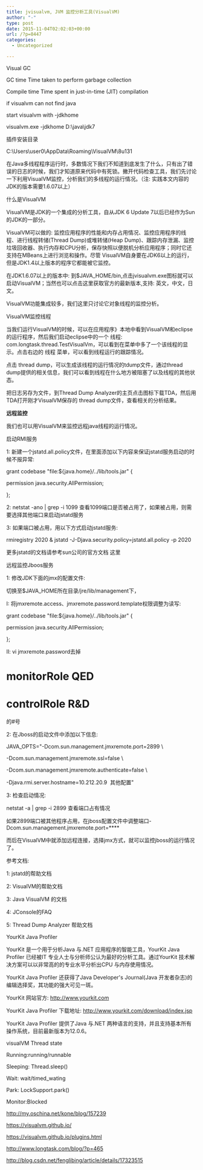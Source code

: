 ```yaml
---
title: jvisualvm, JVM 监控分析工具(VisualVM)
author: "-"
type: post
date: 2015-11-04T02:02:03+00:00
url: /?p=8447
categories:
  - Uncategorized

---
```

Visual GC
  
GC time Time taken to perform garbage collection
  
Compile time Time spent in just-in-time (JIT) compilation

if visualvm can not find java
  
start visualvm with -jdkhome
  
visualvm.exe -jdkhome D:\java\jdk7

插件安装目录
  
C:\Users\user0\AppData\Roaming\VisualVM\8u131

在Java多线程程序运行时，多数情况下我们不知道到底发生了什么，只有出了错误的日志的时候，我们才知道原来代码中有死锁。撇开代码检查工具，我们先讨论一下利用VisualVM监控，分析我们的多线程的运行情况。（注: 实践本文内容的JDK的版本需要1.6.07以上）

什么是VisualVM

VisualVM是JDK的一个集成的分析工具，自从JDK 6 Update 7以后已经作为Sun的JDK的一部分。

VisualVM可以做的: 监控应用程序的性能和内存占用情况、监控应用程序的线程、进行线程转储(Thread Dump)或堆转储(Heap Dump)、跟踪内存泄漏、监控垃圾回收器、执行内存和CPU分析，保存快照以便脱机分析应用程序；同时它还支持在MBeans上进行浏览和操作。尽管 VisualVM自身要在JDK6以上的运行，但是JDK1.4以上版本的程序它都能被它监控。

在JDK1.6.07以上的版本中: 到$JAVA_HOME/bin,点击jvisualvm.exe图标就可以启动VisualVM；当然也可以点击这里获取官方的最新版本,支持: 英文，中文，日文。

VisualVM功能集成较多，我们这里只讨论它对象线程的监控分析。
  
VisualVM监控线程

当我们运行VisualVM的时候，可以在应用程序》本地中看到VisualVM和eclipse的运行程序，然后我们启动eclipse中的一个 线程: com.longtask.thread.TestVisualVm，可以看到在菜单中多了一个该线程的显示。点击右边的 线程 菜单，可以看到线程运行的跟踪情况。

点击 thread dump，可以生成该线程的运行情况的tdump文件，通过thread dump提供的相关信息，我们可以看到线程在什么地方被阻塞了以及线程的其他状态。

把日志另存为文件，到Thread Dump Analyzer的主页点击图标下载TDA，然后用TDA打开刚才VisualVM保存的 thread dump文件，查看相关的分析结果。

**远程监控**
  
我们也可以用VisualVM来监控远程java线程的运行情况。
  
启动RMI服务

1: 新建一个jstatd.all.policy文件，在里面添加以下内容来保证jstatd服务启动的时候不报异常: 

grant codebase "file:${java.home}/../lib/tools.jar" {
  
permission java.security.AllPermission;
  
};
  
2: netstat -ano | grep -i 1099 查看1099端口是否被占用了，如果被占用，则需要选择其他端口来启动jstatd服务

3: 如果端口被占用，用以下方式启动jstatd服务: 

rmiregistry 2020 & jstatd -J-Djava.security.policy=jstatd.all.policy -p 2020
  
更多jstatd的文档请参考sun公司的官方文档 这里
  
远程监控Jboos服务

1: 修改JDK下面的jmx的配置文件: 

切换至$JAVA_HOME所在目录/jre/lib/management下，

I: 将jmxremote.access、jmxremote.password.template权限调整为读写: 

grant codebase "file:${java.home}/../lib/tools.jar" {
  
permission java.security.AllPermission;
  
};
  
II: vi jmxremote.password去掉

# monitorRole QED

# controlRole R&D

的#号

2: 在Jboss的启动文件中添加以下信息: 

JAVA_OPTS="-Dcom.sun.management.jmxremote.port=2899 \
  
-Dcom.sun.management.jmxremote.ssl=false \
  
-Dcom.sun.management.jmxremote.authenticate=false \
  
-Djava.rmi.server.hostname=10.212.20.9  其他配置"
  
3: 检查启动情况: 

netstat -a | grep -i 2899 查看端口占有情况

如果2899端口被其他程序占用，在jboss配置文件中调整端口-Dcom.sun.management.jmxremote.port=\****

而后在VisualVM中就添加远程连接，选择jmx方式，就可以监控jboss的运行情况了。

参考文档: 
  
1: jstatd的帮助文档

2: VisualVM的帮助文档

3: Java VisualVM 的文档

4: JConsole的FAQ

5: Thread Dump Analyzer 帮助文档

YourKit Java Profiler
          
YourKit 是一个用于分析Java 与.NET 应用程序的智能工具，YourKit Java Profiler 已经被IT 专业人士与分析师公认为最好的分析工具。通过YourKit 技术解决方案可以以非常高的的专业水平分析出CPU 与内存使用情况。
          
YourKit Java Profiler 还获得了Java Developer's Journal(Java 开发者杂志)的编辑选择奖，其功能的强大可见一斑。
          
YourKit 网站官方: http://www.yourkit.com
          
YourKit Java Profiler 下载地址: http://www.yourkit.com/download/index.jsp
          
YourKit Java Profiler 提供了Java 与.NET 两种语言的支持，并且支持基本所有操作系统，目前最新版本为12.0.6。

visualVM Thread state
  
Running:running/runnable
  
Sleeping: Thread.sleep()
  
Wait: wait/timed_wating
  
Park: LockSupport.park()
  
Monitor:Blocked

http://my.oschina.net/kone/blog/157239
  
https://visualvm.github.io/
  
https://visualvm.github.io/plugins.html

http://www.longtask.com/blog/?p=465

http://blog.csdn.net/fenglibing/article/details/17323515
